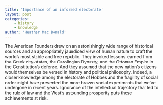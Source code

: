 ```yaml
---
title: 'Importance of an informed electorate'
layout: post
categories:
    - history
    - knowledge
author: 'Heather Mac Donald'
---
```


The American Founders drew on an astonishingly wide range of historical sources and an appropriately jaundiced view of human nature to craft the world’s most stable and free republic. They invoked lessons learned from the Greek city-states, the Carolingian Dynasty, and the Ottoman Empire in the Constitution’s defense. And they assumed that the new nation’s citizens would themselves be versed in history and political philosophy. Indeed, a closer knowledge among the electorate of Hobbes and the fragility of social order might have prevented the more brazen social experiments that we’ve undergone in recent years. Ignorance of the intellectual trajectory that led to the rule of law and the West’s astounding prosperity puts those achievements at risk.